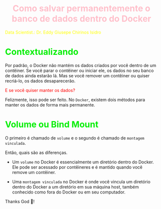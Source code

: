 <h1 align="center"><font color="pink">Como salvar permanentemente o banco de dados dentro do Docker</font></h1>


<font color="yellow">Data Scientist.: Dr. Eddy Giusepe Chirinos Isidro</font>


# <font color="gree">Contextualizando</font>
Por padrão, o Docker não mantém os dados criados por você dentro de um contêiner. Se você parar o contêiner ou iniciar ele, os dados no seu banco de dados ainda estarão lá. Mas se você remover um contêiner ou quiser recriá-lo, os dados desaparecerão.

<font color="red">E se você quiser manter os dados?</font> 

Felizmente, isso pode ser feito. No `Docker`, existem dois métodos para manter os dados de forma mais permanente.  

# <font color="gree">Volume ou Bind Mount</font>
O primeiro é chamado de `volume` e o segundo é chamado de `montagem vinculada`. 

Então, quais são as diferenças. 

* Um `volume` no Docker é essencialmente um diretório dentro do Docker. Ele pode ser acessado por contêineres e é mantido quando você remove um contêiner.

* Uma `montagem vinculada` no Docker é onde você vincula um diretório dentro do Docker a um diretório em sua máquina host, também conhecido como fora do Docker ou em seu computador.

















Thanks God 🤗!